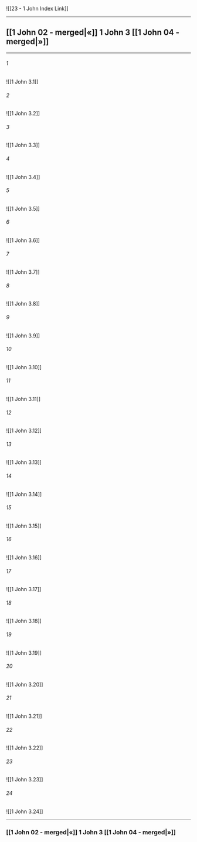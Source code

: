 ![[23 - 1 John Index Link]]

---
##  [[1 John 02 - merged|«]] 1 John 3 [[1 John 04 - merged|»]]

---

###### 1
![[1 John 3.1]] 

###### 2
![[1 John 3.2]] 

###### 3
![[1 John 3.3]] 

###### 4
![[1 John 3.4]]

###### 5 
![[1 John 3.5]] 

###### 6
![[1 John 3.6]] 

###### 7
![[1 John 3.7]] 

###### 8
![[1 John 3.8]] 

###### 9
![[1 John 3.9]] 

###### 10
![[1 John 3.10]] 

###### 11
![[1 John 3.11]] 

###### 12
![[1 John 3.12]]

###### 13
![[1 John 3.13]] 

###### 14
![[1 John 3.14]] 

###### 15
![[1 John 3.15]]

###### 16
![[1 John 3.16]] 

###### 17
![[1 John 3.17]]

###### 18
![[1 John 3.18]] 

###### 19
![[1 John 3.19]] 

###### 20
![[1 John 3.20]]

###### 21
![[1 John 3.21]] 

###### 22
![[1 John 3.22]] 

###### 23
![[1 John 3.23]]

###### 24
![[1 John 3.24]] 


---
###  [[1 John 02 - merged|«]] 1 John 3 [[1 John 04 - merged|»]]